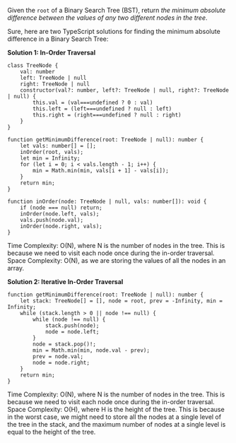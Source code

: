 Given the `root` of a Binary Search Tree (BST), return *the minimum absolute difference between the values of any two different nodes in the tree*.

Sure, here are two TypeScript solutions for finding the minimum absolute difference in a Binary Search Tree:

**Solution 1: In-Order Traversal**

```tsx
class TreeNode {
    val: number
    left: TreeNode | null
    right: TreeNode | null
    constructor(val?: number, left?: TreeNode | null, right?: TreeNode | null) {
        this.val = (val===undefined ? 0 : val)
        this.left = (left===undefined ? null : left)
        this.right = (right===undefined ? null : right)
    }
}

function getMinimumDifference(root: TreeNode | null): number {
    let vals: number[] = [];
    inOrder(root, vals);
    let min = Infinity;
    for (let i = 0; i < vals.length - 1; i++) {
        min = Math.min(min, vals[i + 1] - vals[i]);
    }
    return min;
}

function inOrder(node: TreeNode | null, vals: number[]): void {
    if (node === null) return;
    inOrder(node.left, vals);
    vals.push(node.val);
    inOrder(node.right, vals);
}

```

Time Complexity: O(N), where N is the number of nodes in the tree. This is because we need to visit each node once during the in-order traversal.
Space Complexity: O(N), as we are storing the values of all the nodes in an array.

**Solution 2: Iterative In-Order Traversal**

```tsx
function getMinimumDifference(root: TreeNode | null): number {
    let stack: TreeNode[] = [], node = root, prev = -Infinity, min = Infinity;
    while (stack.length > 0 || node !== null) {
        while (node !== null) {
            stack.push(node);
            node = node.left;
        }
        node = stack.pop()!;
        min = Math.min(min, node.val - prev);
        prev = node.val;
        node = node.right;
    }
    return min;
}

```

Time Complexity: O(N), where N is the number of nodes in the tree. This is because we need to visit each node once during the in-order traversal.
Space Complexity: O(H), where H is the height of the tree. This is because in the worst case, we might need to store all the nodes at a single level of the tree in the stack, and the maximum number of nodes at a single level is equal to the height of the tree.